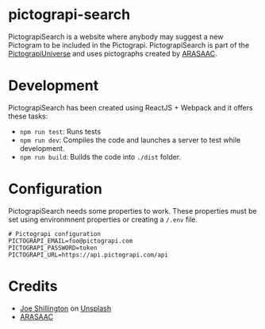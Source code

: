 # pictograpi-search
PictograpiSearch is a website where anybody may suggest a new Pictogram to be included in the Pictograpi. PictograpiSearch is part of the [PictograpiUniverse](http://pictograpi.com) and uses pictographs created by [ARASAAC](http://arasaac.org).

# Development
PictograpiSearch has been created using ReactJS + Webpack and it offers these tasks:
- ``npm run test``: Runs tests
- ``npm run dev``: Compiles the code and launches a server to test while development.
- ``npm run build``: Builds the code into ``./dist`` folder.

# Configuration
PictograpiSearch needs some properties to work. These properties must be set using environmnent properties or creating a ``/.env`` file.
```
# Pictograpi configuration
PICTOGRAPI_EMAIL=foo@pictograpi.com
PICTOGRAPI_PASSWORD=token
PICTOGRAPI_URL=https://api.pictograpi.com/api
```

# Credits
- [Joe Shillington](http://unsplash.com/photos/DpF8nI-dQKA?utm_source=unsplash&utm_medium=referral&utm_content=creditCopyText) on [Unsplash](https://unsplash.com/?utm_source=unsplash&utm_medium=referral&utm_content=creditCopyText)
- [ARASAAC](http://arasaac.org)